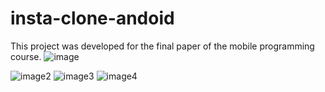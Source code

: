# insta-clone-andoid
This project was developed for the final paper of the mobile programming course.
![image](https://github.com/PCopath/insta-clone-andoid/assets/106395404/aa6322fc-09d7-4950-9e80-6f3a0060ca14)

![image2](https://github.com/PCopath/insta-clone-andoid/assets/106395404/89717d9d-44ae-4b4b-8160-805f8ecd6a47)
![image3](https://github.com/PCopath/insta-clone-andoid/assets/106395404/8114524b-14bf-483d-b585-16a60b9bdfac)
![image4](https://github.com/PCopath/insta-clone-andoid/assets/106395404/11db12b7-523e-4091-8140-ad1d2d089ea0)
